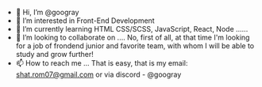 - 👋 Hi, I’m @googray
- 👀 I’m interested in Front-End Development
- 🌱 I’m currently learning HTML CSS/SCSS, JavaScript, React, Node ......
- 💞️ I’m looking to collaborate on .... No, first of all, at that time I'm looking for a job of frondend junior and favorite team, with whom I will be able to study and grow further!
- 📫 How to reach me ... That is easy, that is my email: shat.rom07@gmail.com or via discord - @googray

<!---
googray/googray is a ✨ special ✨ repository because its `README.md` (this file) appears on your GitHub profile.
You can click the Preview link to take a look at your changes.
--->
